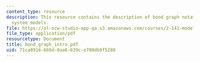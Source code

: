 ```yaml
---
content_type: resource
description: This resource contains the description of bond graph notation for physical
  system models.
file: https://ol-ocw-studio-app-qa.s3.amazonaws.com/courses/2-141-modeling-and-simulation-of-dynamic-systems-fall-2006/71ca8916669d0aa6839ce780db9f5288_bond_graph_intro.pdf
file_type: application/pdf
resourcetype: Document
title: bond_graph_intro.pdf
uid: 71ca8916-669d-0aa6-839c-e780db9f5288
---
```


